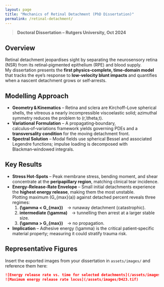 ```yaml
---
layout: page
title: "Mechanics of Retinal Detachment (PhD Dissertation)"
permalink: /retinal-detachment/
---
```


> **Doctoral Dissertation – Rutgers University, Oct 2024**

## Overview
Retinal detachment jeopardises sight by separating the neurosensory retina (NSR) from its retinal‑pigmented epithelium (RPE) and blood supply.  
My dissertation presents the **first physics‑complete, time‑domain model** that tracks the eye’s response to **low‑velocity blunt impacts** and quantifies when a nascent detachment grows or self‑arrests.

## Modelling Approach
- **Geometry & Kinematics** – Retina and sclera are Kirchoff–Love spherical shells, the vitreous a nearly incompressible viscoelastic solid; azimuthal symmetry reduces the problem to \(r,\theta,t\).
- **Variational Formulation** – A propagating‑boundary, calculus‑of‑variations framework yields governing PDEs and a **transversality condition** for the moving detachment front.  
- **Spectral Solution** – Modal fields use spherical Bessel and associated Legendre functions; impulse loading is decomposed with Blackman‑windowed integrals.

## Key Results
- **Stress Hot‑Spots** – Peak membrane stress, bending moment, and shear concentrate at the **peripapillary region**, matching clinical tear incidence.  
- **Energy‑Release‑Rate Envelope** – Small initial detachments experience the **highest energy release**, making them the most unstable.  
  Plotting maximum \(G_{max}(a)\) against detached percent reveals three regimes:  
  1. **\(\gamma < G_{max}\)** → runaway detachment (catastrophic).  
  2. **intermediate \(\gamma\)** → tunnelling then arrest at a larger stable size.  
  3. **\(\gamma > G_{max}\)** → no propagation.  
- **Implication** – Adhesive energy \(\gamma\) is the critical patient‑specific material property; measuring it could stratify trauma risk.

## Representative Figures
Insert the exported images from your dissertation in `assets/images/` and reference them here:

```markdown
![Energy release rate vs. time for selected detachments](/assets/images/D422.tif)
![Maximum energy release rate locus](/assets/images/D423.tif)
